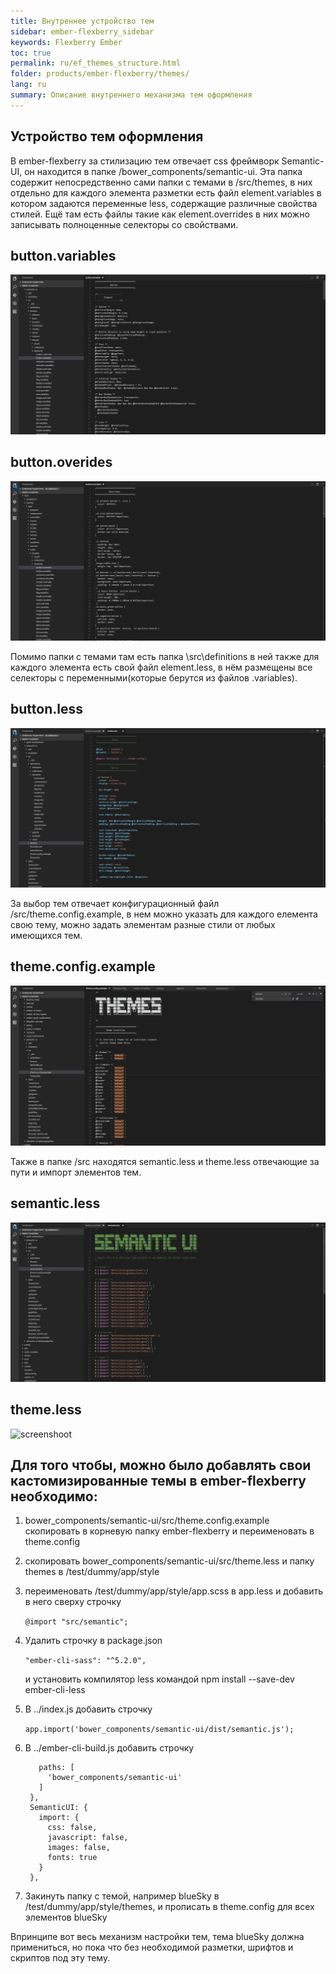```yaml
---
title: Внутреннее устройство тем
sidebar: ember-flexberry_sidebar
keywords: Flexberry Ember
toc: true
permalink: ru/ef_themes_structure.html
folder: products/ember-flexberry/themes/
lang: ru
summary: Описание внутреннего механизма тем оформления
---
```


## Устройство тем оформления

В ember-flexberry за стилизацию тем отвечает css фреймворк Semantic-UI, он находится в папке /bower_components/semantic-ui.
Эта папка содержит непосредственно сами папки с темами в /src/themes, в них отдельно для каждого элемента разметки есть файл
element.variables в котором задаются переменные less, содержащие различные свойства стилей. Ещё там есть файлы такие как
element.overrides в них можно записывать полноценные селекторы со свойствами.

## button.variables
![screenshoot](/images/pages/img_themes/screenshots/variables.jpg)

## button.overides
![screenshoot](/images/pages/img_themes/screenshots/overrides.jpg)

Помимо папки с темами там есть папка \src\definitions в ней также для каждого элемента есть свой файл element.less, в нём 
размещены все селекторы с переменными(которые берутся из файлов .variables).

## button.less
![screenshoot](/images/pages/img_themes/screenshots/less.jpg)

За выбор тем отвечает конфигурационный файл /src/theme.config.example, в нем можно указать для каждого елемента свою тему,
можно задать элементам разные стили от любых имеющихся тем.

## theme.config.example
![screenshoot](/images/pages/img_themes/screenshots/config_theme.jpg)

Также в папке /src находятся semantic.less и theme.less отвечающие за пути и импорт элементов тем.

## semantic.less
![screenshoot](/images/pages/img_themes/screenshots/semantic_less.jpg)

## theme.less
![screenshoot](/images/pages/img_themes/screenshots/theme.less.jpg)

## Для того чтобы, можно было добавлять свои кастомизированные темы в ember-flexberry необходимо:

1. bower_components/semantic-ui/src/theme.config.example скопировать в корневую папку ember-flexberry и переименовать в theme.config 
2. скопировать bower_components/semantic-ui/src/theme.less и папку themes в /test/dummy/app/style
3. переименовать /test/dummy/app/style/app.scss в app.less и добавить в него сверху строчку

   ```@import "src/semantic";```
   
4. Удалить строчку в package.json

   ```"ember-cli-sass": "^5.2.0",```
   
   и установить компилятор less командой npm install --save-dev ember-cli-less
   
5. В ../index.js добавить строчку

   ```app.import('bower_components/semantic-ui/dist/semantic.js');``` 
   
5. В ../ember-cli-build.js добавить строчку

   ```lessOptions: {
      paths: [
        'bower_components/semantic-ui'
      ]
    },
    SemanticUI: {
      import: {
        css: false,
        javascript: false,
        images: false,
        fonts: true
      }
    },
    ``` 
6. Закинуть папку с темой, например blueSky в /test/dummy/app/style/themes, и прописать в theme.config для всех элементов blueSky
  
Впринципе вот весь механизм настройки тем, тема blueSky должна примениться, но пока что без необходимой разметки, шрифтов и скриптов под эту тему.
